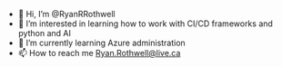 - 👋 Hi, I’m @RyanRRothwell
- 👀 I’m interested in learning how to work with CI/CD frameworks and python and AI
- 🌱 I’m currently learning Azure administration
- 📫 How to reach me Ryan.Rothwell@live.ca

<!---
RyanRRothwell/RyanRRothwell is a ✨ special ✨ repository because its `README.md` (this file) appears on your GitHub profile.
You can click the Preview link to take a look at your changes.
--->

